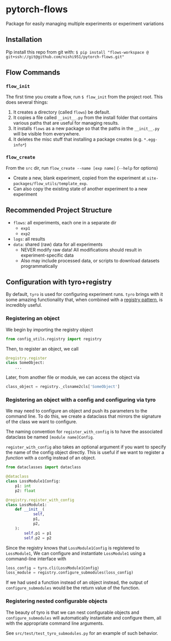 # pytorch-flows
Package for easily managing multiple experiments or experiment variations

## Installation
Pip install this repo from git with:
`$ pip install "flows-workspace @ git+ssh://git@github.com/nishi951/pytorch-flows.git"`

## Flow Commands
### `flow_init`
The first time you create a flow, run `$ flow_init`
from the project root. This does several things:
1. It creates a directory (called `flows`) be default.
2. It copies a file called `__init__.py` from the install folder that contains 
   various paths that are useful for managing results.
3. It installs `flows` as a new package so that the paths in the `__init__.py` 
   will be visible from everywhere.
4. It deletes the misc stuff that installing a package creates (e.g. `*.egg-info*`)

### `flow_create`
From the `src` dir, run `flow_create --name [exp name]` (`--help` for options)
- Create a new, blank experiment, copied from the experiment at 
  `site-packages/flow_utils/template_exp`.
- Can also copy the existing state of another experiment to a new experiment

## Recommended Project Structure
- `flows`: all experiments, each one in a separate dir
  - `exp1`
  - `exp2`
- `logs`: all results
- `data`: shared (raw) data for all experiments
  - NEVER modify raw data! All modifications should result in experiment-specific data
  - Also may include processed data, or scripts to download datasets programmatically

## Configuration with tyro+registry
By default, `tyro` is used for configuring experiment runs. `tyro` brings with it
some amazing functionality that, when combined with a [registry pattern](https://subscription.packtpub.com/book/programming/9781785885990/5/ch05lvl1sec38/registry-pattern), is incredibly 
useful.

### Registering an object
We begin by importing the registry object

``` python
from config_utils.registry import registry
```

Then, to register an object, we call

``` python
@registry.register
class SomeObject:
    ...
```

Later, from another file or module, we can access the object via

``` python
class_object = registry._clsname2cls['SomeObject']
```

### Registering an object with a config and configuring via tyro
We may need to configure an object and push its parameters to the command line.
To do this, we create a dataclass that mirrors the signature of the class we want to configure.

The naming convention for `register_with_config` is to have the associated dataclass be named `[module name]Config`.

`register_with_config` also takes an optional argument if you want to specify the name of the config object directly. This is useful if we want to register a *function* with a config instead of an object.

``` python
from dataclasses import dataclass

@dataclass
class LossModule1Config:
    p1: int
    p2: float

@registry.register_with_config
class LossModule1:
    def __init__(
            self,
            p1,
            p2,
    ):
        self.p1 = p1
        self.p2 = p2
```

Since the registry knows that `LossModule1Config` is registered to `LossModule1`, We can configure and instantiate `LossModule1` using a command-line interface with
``` python
loss_config = tyro.cli(LossModule1Config)
loss_module = registry.configure_submodules(loss_config)
```

If we had used a function instead of an object instead, the output of `configure_submodules` would be the return value 
of the function.

### Registering nested configurable objects
The beauty of tyro is that we can nest configurable objects and `configure_submodules` will automatically instantiate
and configure them, all with the appropriate command line arguments.

See `src/test/test_tyro_submodules.py` for an example of such behavior.
